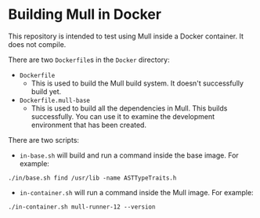 # Building Mull in Docker

This repository is intended to test using Mull inside a Docker container.  It does not compile.

There are two `Dockerfile`s in the `Docker` directory:
- `Dockerfile`
	- This is used to build the Mull build system.  It doesn't successfully build yet.
- `Dockerfile.mull-base`
	- This is used to build all the dependencies in Mull.  This builds successfully.  You can use it to examine the development environment that has been created.

There are two scripts:
- `in-base.sh` will build and run a command inside the base image.  For example:
```
./in/base.sh find /usr/lib -name ASTTypeTraits.h
```

- `in-container.sh` will run a command inside the Mull image.  For example:
```
./in-container.sh mull-runner-12 --version
```
